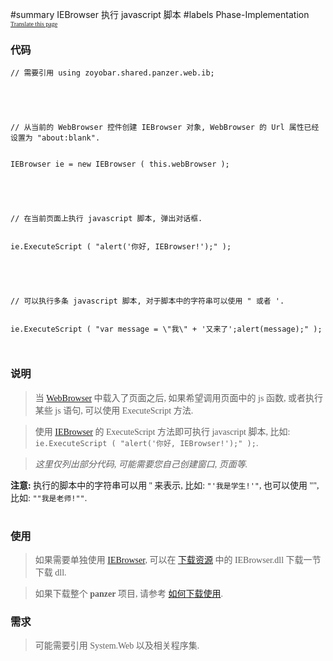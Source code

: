﻿#summary IEBrowser 执行 javascript 脚本
#labels Phase-Implementation
<font face='microsoft yahei'>
<font size='1'><a href='http://www.microsofttranslator.com/bv.aspx?from=&to=en&a=http://code.google.com/p/zsharedcode/wiki/IEBrowserDocExecuteJavaScript'>Translate this page</a></font>

<h3>代码</h3>
<pre><code>// 需要引用 using zoyobar.shared.panzer.web.ib;<br>
<br>
// 从当前的 WebBrowser 控件创建 IEBrowser 对象, WebBrowser 的 Url 属性已经设置为 "about:blank".<br>
IEBrowser ie = new IEBrowser ( this.webBrowser );<br>
<br>
// 在当前页面上执行 javascript 脚本, 弹出对话框.<br>
ie.ExecuteScript ( "alert('你好, IEBrowser!');" );<br>
<br>
// 可以执行多条 javascript 脚本, 对于脚本中的字符串可以使用 " 或者 '.<br>
ie.ExecuteScript ( "var message = \"我\" + '又来了';alert(message);" );<br>
</code></pre>

<h3>说明</h3>
<blockquote>当 <a href='http://msdn.microsoft.com/zh-cn/library/system.windows.forms.webbrowser(v=vs.80).aspx'>WebBrowser</a> 中载入了页面之后, 如果希望调用页面中的 js 函数, 或者执行某些 js 语句, 可以使用 ExecuteScript 方法.</blockquote>

<blockquote>使用 <a href='IEBrowser.md'>IEBrowser</a> 的 ExecuteScript 方法即可执行 javascript 脚本, 比如: <code>ie.ExecuteScript ( "alert('你好, IEBrowser!');" );</code>.</blockquote>

<blockquote><i>这里仅列出部分代码, 可能需要您自己创建窗口, 页面等.</i></blockquote>

<b>注意:</b> 执行的脚本中的字符串可以用 '' 来表示, 比如: <code>"'我是学生!'"</code>, 也可以使用 "", 比如: <code>"\"我是老师!\""</code>.<br>
<br>
<h3>使用</h3>
<blockquote>如果需要单独使用 <a href='IEBrowser.md'>IEBrowser</a>, 可以在 <a href='Download.md'>下载资源</a> 中的 IEBrowser.dll 下载一节下载 dll.</blockquote>

<blockquote>如果下载整个 <b>panzer</b> 项目, 请参考 <a href='HowToDownloadAndUse.md'>如何下载使用</a>.</blockquote>

<h3>需求</h3>
<blockquote>可能需要引用 System.Web 以及相关程序集.<br>
</font>